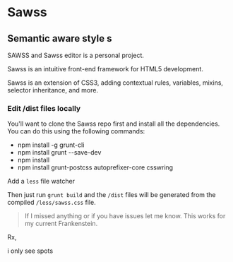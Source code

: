 # Sawss
## **S**emantic **aw**are **s**tyle **s**

SAWSS and Sawss editor is a personal project.

Sawss is an intuitive front-end framework for HTML5 development.

Sawss is an extension of CSS3, adding contextual rules, variables, mixins, selector inheritance, and more.

### Edit /dist files locally

You'll want to clone the Sawss repo first and install all the dependencies. You can do this using the following commands:

* npm install -g grunt-cli
* npm install grunt --save-dev
* npm install
* npm install grunt-postcss autoprefixer-core csswring

Add a `less` file watcher

Then just run `grunt build` and the `/dist` files will be generated from the compiled `/less/sawss.css` file.  

> If I missed anything or if you have issues let me know. This works for my current Frankenstein.

Rx,

i only see spots
